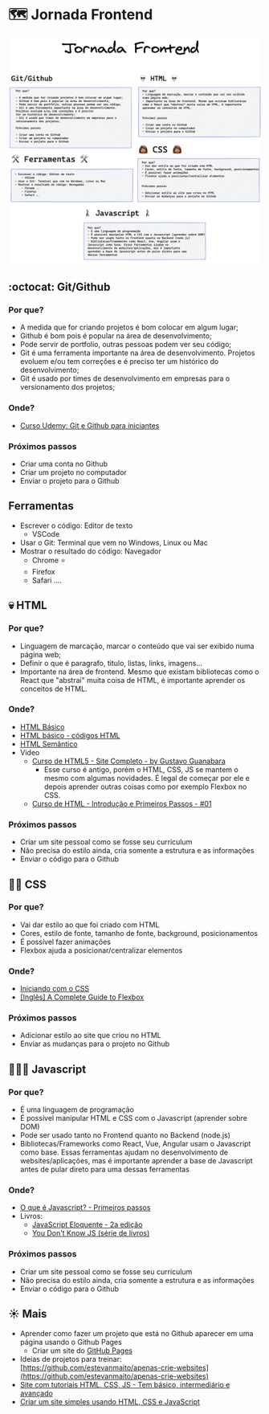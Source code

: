 # 🗺 Jornada Frontend

<img src="assets/inicio-jornada-frontend.png" />

## :octocat: Git/Github

### Por que?

- A medida que for criando projetos é bom colocar em algum lugar;
- Github é bom pois é popular na área de desenvolvimento;
- Pode servir de portfolio, outras pessoas podem ver seu código;
- Git é uma ferramenta importante na área de desenvolvimento. Projetos evoluem e/ou tem correções e é preciso ter um histórico do desenvolvimento;
- Git é usado por times de desenvolvimento em empresas para o versionamento dos projetos;

### Onde?

- [Curso Udemy: Git e Github para iniciantes](https://www.udemy.com/course/git-e-github-para-iniciantes/)

### Próximos passos

- Criar uma conta no Github
- Criar um projeto no computador
- Enviar o projeto para o Github

## Ferramentas

- Escrever o código: Editor de texto
  - VSCode
- Usar o Git: Terminal que vem no Windows, Linux ou Mac
- Mostrar o resultado do código: Navegador
  - Chrome ⭐️
  - Firefox
  - Safari
....

## 💀 HTML

### Por que?

- Linguagem de marcação, marcar o conteúdo que vai ser exibido numa página web;
- Definir o que é paragrafo, titulo, listas, links, imagens...
- Importante na área de frontend. Mesmo que existam bibliotecas como o React que "abstrai" muita coisa de HTML, é importante aprender os conceitos de HTML.

### Onde?

- [HTML Básico](https://developer.mozilla.org/pt-BR/docs/Aprender/Getting_started_with_the_web/HTML_basico)
- [HTML básico - códigos HTML](https://www.devmedia.com.br/html-basico-codigos-html/16596)
- [HTML Semântico](https://www.devmedia.com.br/exemplo/html-semantico/6)
- Video
  - [Curso de HTML5 - Site Completo - by Gustavo Guanabara](https://www.youtube.com/watch?v=epDCjksKMok&list=PLHz_AreHm4dlAnJ_jJtV29RFxnPHDuk9o)
    - Esse curso é antigo, porém o HTML, CSS, JS se mantem o mesmo com algumas novidades. É legal de começar por ele e depois aprender outras coisas como por exemplo Flexbox no CSS.
  - [Curso de HTML - Introdução e Primeiros Passos - #01](https://www.youtube.com/watch?v=F2FuWBbrkDU&list=PL4iwH9RF8xHnU9L-1AQPOx6rtLXjoQzTV&index=1)
 

### Próximos passos

- Criar um site pessoal como se fosse seu curriculum
- Não precisa do estilo ainda, cria somente a estrutura e as informações
- Enviar o código para o Github

## 👩🏽 CSS

### Por que?

- Vai dar estilo ao que foi criado com HTML
- Cores, estilo de fonte, tamanho de fonte, background, posicionamentos
- É possível fazer animações
- Flexbox ajuda a posicionar/centralizar elementos

### Onde?

- [Iniciando com o CSS](https://developer.mozilla.org/pt-BR/docs/Web/CSS/Getting_Started)
- [[Inglês] A Complete Guide to Flexbox](https://css-tricks.com/snippets/css/a-guide-to-flexbox/)

### Próximos passos
- Adicionar estilo ao site que criou no HTML
- Enviar as mudanças para o projeto no Github

## 🚶🏽‍♀️ Javascript

### Por que?

- É uma linguagem de programação
- É possível manipular HTML e CSS com o Javascript (aprender sobre DOM)
- Pode ser usado tanto no Frontend quanto no Backend (node.js)
- Bibliotecas/Frameworks como React, Vue, Angular usam o Javascript como base. Essas ferramentas ajudam no desenvolvimento de websites/aplicações, mas é importante aprender a base de Javascript antes de pular direto para uma dessas ferramentas

### Onde?

- [O que é Javascript? - Primeiros passos](https://developer.mozilla.org/pt-BR/docs/Learn/JavaScript/First_steps/O_que_e_JavaScript)
- Livros:
  - [JavaScript Eloquente - 2a edição](https://github.com/braziljs/eloquente-javascript)
  - [You Don't Know JS (série de livros)](https://github.com/cezaraugusto/You-Dont-Know-JS)


### Próximos passos

- Criar um site pessoal como se fosse seu curriculum
- Não precisa do estilo ainda, cria somente a estrutura e as informações
- Enviar o código para o Github

## ☀️ Mais

- Aprender como fazer um projeto que está no Github aparecer em uma página usando o Github Pages
    - Criar um site do [GitHub Pages](https://docs.github.com/pt/github/working-with-github-pages/creating-a-github-pages-site)
- Ideias de projetos para treinar:[https://github.com/estevanmaito/apenas-crie-websites](https://github.com/estevanmaito/apenas-crie-websites)
- [Site com tutoriais HTML, CSS, JS - Tem básico, intermediário e avançado](http://www.htmldog.com/guides/)
- [Criar um site simples usando HTML, CSS e JavaScript](https://docs.microsoft.com/pt-br/learn/modules/build-simple-website/)